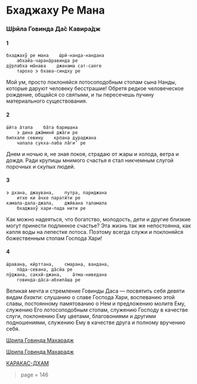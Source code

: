 # Бхаджаху Ре Мана

### Ш́рӣла Говинда Да̄с Кавира̄дж

#### 1

    бхаджаху̐ ре мана    ш́рӣ-нанда-нандана
        абхайа-чаран̣а̄равинда ре
    дӯрлабха ма̄нава    джанама сат-сан̇ге
        тарохо э бхава-синдху ре

Мой ум, просто поклоняйся лотосоподобным стопам сына Нанды, которые даруют человеку бесстрашие! Обретя редкое человеческое рождение, общайся со святыми, и ты пересечешь пучину материального существования.

#### 2

    ш́ӣта а̄тапа    ба̄та бариш̣ана
        э дина джа̄минӣ джа̄ги ре
    бипхале севину    кр̣пан̣а дураджана
        чапала сукха-лаба ла̄ги’ ре

Днем и ночью я, не зная покоя, страдаю от жары и холода, ветра и дождя. Ради крупицы мнимого счастья я стал никчемным слугой порочных и скупых людей.

#### 3

    э дхана, джаувана,    путра, париджана
        итхе ки а̄чхе паратӣти ре
    камала-дала-джала,    джӣвана т̣аламала
        бхаджаху̐ хари-пада нити ре

Как можно надеяться, что богатство, молодость, дети и другие близкие могут принести подлинное счастье? Эта жизнь так же непостоянна, как капля воды на лепестке лотоса. Поэтому всегда служи и поклоняйся божественным стопам Господа Хари!

#### 4

    ш́раван̣а, кӣрттана,    смаран̣а, вандана,
        па̄да-севана, да̄сйа ре
    пӯджана, сакхӣ-джана,    а̄тма-ниведана
        говинда-да̄са-абхила̄ш̣а ре

Великая мечта и стремление Говинды Даса — посвятить себя девяти видам *бхакти*: слушанию о славе Господа Хари, воспеванию этой славы, постоянному памятованию о Нем и предложению молитв Ему, служению Его лотосоподобным стопам, служению Господу в качестве слуги, поклонению Ему цветами, благовониями и другими подношениями, служению Ему в качестве друга и полному вручению себя.


[Шрила Говинда Махарадж](https://soundcloud.com/bharatimaharaj/govinda-maharaj-bhajahu-re-1)

[Шрила Говинда Махарадж](https://soundcloud.com/bharatimaharaj/govinda-maharaj-bhajahu-re)

[КАРАКАС-ДХАМ](https://soundcloud.com/bharatimaharaj/shchsm-karakas-bxadzhaxu-re)


> page = 146